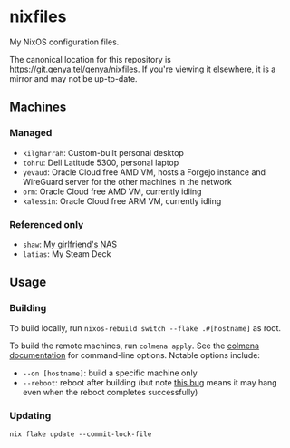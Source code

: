 # nixfiles

My NixOS configuration files.

The canonical location for this repository is https://git.qenya.tel/qenya/nixfiles. If you're viewing it elsewhere, it is a mirror and may not be up-to-date.

## Machines

### Managed
* `kilgharrah`: Custom-built personal desktop
* `tohru`: Dell Latitude 5300, personal laptop
* `yevaud`: Oracle Cloud free AMD VM, hosts a Forgejo instance and WireGuard server for the other machines in the network
* `orm`: Oracle Cloud free AMD VM, currently idling
* `kalessin`: Oracle Cloud free ARM VM, currently idling

### Referenced only
* `shaw`: [My girlfriend's NAS](https://github.com/randomnetcat/nix-configs/tree/main/hosts/shaw)
* `latias`: My Steam Deck

## Usage

### Building

To build locally, run `nixos-rebuild switch --flake .#[hostname]` as root.

To build the remote machines, run `colmena apply`. See the [colmena documentation](https://colmena.cli.rs/) for command-line options. Notable options include:
* `--on [hostname]`: build a specific machine only
* `--reboot`: reboot after building (but note [this bug](https://github.com/zhaofengli/colmena/issues/166) means it may hang even when the reboot completes successfully)

### Updating

`nix flake update --commit-lock-file`